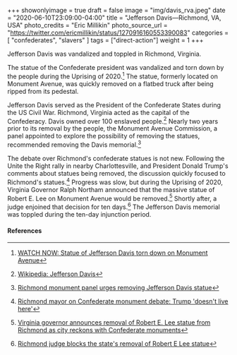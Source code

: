 +++
showonlyimage = true
draft = false
image = "img/davis_rva.jpeg"
date = "2020-06-10T23:09:00-04:00"
title = "Jefferson Davis—Richmond, VA, USA"
photo_credits = "Eric Millikin"
photo_source_url = "https://twitter.com/ericmillikin/status/1270916160553390083"
categories = [ "confederates", "slavers" ]
tags = ["direct-action"]
weight = 1
+++

Jefferson Davis was vandalized and toppled in Richmond, Virginia.

<!--more-->

The statue of the Confederate president was vandalized and torn down by the people during the Uprising of 2020.[^1] The statue, formerly located on Monument Avenue, was quickly removed on a flatbed truck after being ripped from its pedestal.

Jefferson Davis served as the President of the Confederate States during the US Civil War. Richmond, Virginia acted as the capital of the Confederacy. Davis owned over 100 enslaved people.[^2] Nearly two years prior to its removal by the people, the Monument Avenue Commission, a panel appointed to explore the possibility of removing the statues, recommended removing the Davis memorial.[^3]

The debate over Richmond's confederate statues is not new. Following the Unite the Right rally in nearby Charlottesville, and President Donald Trump's comments about statues being removed, the discussion quickly focused to Richmond's statues.[^4] Progress was slow, but during the Uprising of 2020, Virginia Governor Ralph Northam announced that the massive statue of Robert E. Lee on Monument Avenue would be removed.[^5] Shortly after, a judge enjoined that decision for ten days.[^6] The Jefferson Davis memorial was toppled during the ten-day injunction period.

#### References

[^1]: [WATCH NOW: Statue of Jefferson Davis torn down on Monument Avenue](https://www.richmond.com/news/local/watch-now-statue-of-jefferson-davis-torn-down-on-monument-avenue/article_64865aee-76bc-54e1-8e90-2fa749f8877b.html)

[^2]: [Wikipedia: Jefferson Davis](https://en.wikipedia.org/wiki/Jefferson_Davis)

[^3]: [Richmond monument panel urges removing Jefferson Davis statue](https://www.washingtonpost.com/local/virginia-politics/richmond-monument-panel-urges-removing-jefferson-davis-statue/2018/07/02/73636904-7e17-11e8-bb6b-c1cb691f1402_story.html)

[^4]: [Richmond mayor on Confederate monument debate: Trump 'doesn't live here'](https://abcnews.go.com/Politics/richmond-mayor-confederate-monument-debate-trump-doesnt-live/story?id=49313827)

[^5]: [Virginia governor announces removal of Robert E. Lee statue from Richmond as city reckons with Confederate monuments](https://edition.cnn.com/2020/06/03/politics/ralph-northam-robert-e-lee-statue-removal/index.html)

[^6]: [Richmond judge blocks the state's removal of Robert E Lee statue](https://edition.cnn.com/2020/06/09/politics/judge-blocks-removal-robert-e-lee-statue-richmond/index.html)
